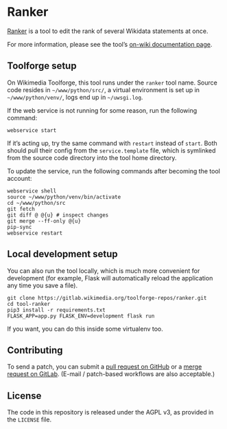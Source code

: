 # Ranker

[Ranker](https://ranker.toolforge.org/) is a tool to edit the rank of several Wikidata statements at once.

For more information,
please see the tool’s [on-wiki documentation page](https://www.wikidata.org/wiki/User:Lucas_Werkmeister/Ranker).

## Toolforge setup

On Wikimedia Toolforge, this tool runs under the `ranker` tool name.
Source code resides in `~/www/python/src/`,
a virtual environment is set up in `~/www/python/venv/`,
logs end up in `~/uwsgi.log`.

If the web service is not running for some reason, run the following command:
```
webservice start
```
If it’s acting up, try the same command with `restart` instead of `start`.
Both should pull their config from the `service.template` file,
which is symlinked from the source code directory into the tool home directory.

To update the service, run the following commands after becoming the tool account:
```
webservice shell
source ~/www/python/venv/bin/activate
cd ~/www/python/src
git fetch
git diff @ @{u} # inspect changes
git merge --ff-only @{u}
pip-sync
webservice restart
```

## Local development setup

You can also run the tool locally, which is much more convenient for development
(for example, Flask will automatically reload the application any time you save a file).

```
git clone https://gitlab.wikimedia.org/toolforge-repos/ranker.git
cd tool-ranker
pip3 install -r requirements.txt
FLASK_APP=app.py FLASK_ENV=development flask run
```

If you want, you can do this inside some virtualenv too.

## Contributing

To send a patch, you can submit a
[pull request on GitHub](https://github.com/lucaswerkmeister/tool-ranker) or a
[merge request on GitLab](https://gitlab.wikimedia.org/toolforge-repos/ranker).
(E-mail / patch-based workflows are also acceptable.)

## License

The code in this repository is released under the AGPL v3, as provided in the `LICENSE` file.
